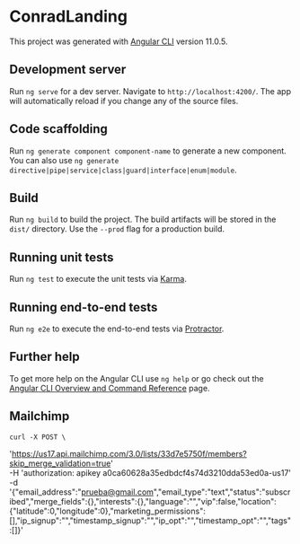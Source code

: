 # ConradLanding

This project was generated with [Angular CLI](https://github.com/angular/angular-cli) version 11.0.5.

## Development server

Run `ng serve` for a dev server. Navigate to `http://localhost:4200/`. The app will automatically reload if you change any of the source files.

## Code scaffolding

Run `ng generate component component-name` to generate a new component. You can also use `ng generate directive|pipe|service|class|guard|interface|enum|module`.

## Build

Run `ng build` to build the project. The build artifacts will be stored in the `dist/` directory. Use the `--prod` flag for a production build.

## Running unit tests

Run `ng test` to execute the unit tests via [Karma](https://karma-runner.github.io).

## Running end-to-end tests

Run `ng e2e` to execute the end-to-end tests via [Protractor](http://www.protractortest.org/).

## Further help

To get more help on the Angular CLI use `ng help` or go check out the [Angular CLI Overview and Command Reference](https://angular.io/cli) page.

## Mailchimp
    curl -X POST \
  'https://us17.api.mailchimp.com/3.0/lists/33d7e5750f/members?skip_merge_validation=true' \
  -H 'authorization: apikey a0ca60628a35edbdcf4s74d3210dda53ed0a-us17' \
  -d '{"email_address":"prueba@gmail.com","email_type":"text","status":"subscribed","merge_fields":{},"interests":{},"language":"","vip":false,"location":{"latitude":0,"longitude":0},"marketing_permissions":[],"ip_signup":"","timestamp_signup":"","ip_opt":"","timestamp_opt":"","tags":[]}'
